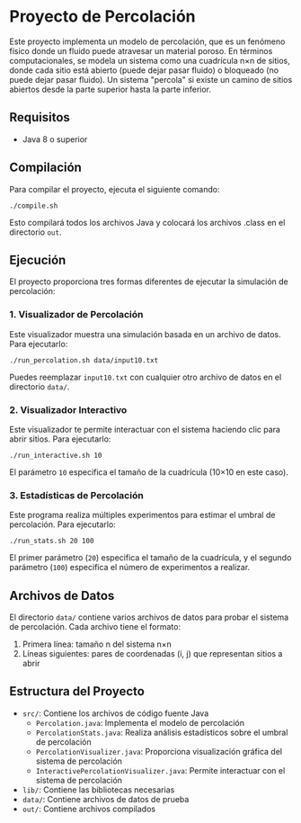 # Proyecto de Percolación

Este proyecto implementa un modelo de percolación, que es un fenómeno físico donde un fluido puede atravesar un material poroso. En términos computacionales, se modela un sistema como una cuadrícula n×n de sitios, donde cada sitio está abierto (puede dejar pasar fluido) o bloqueado (no puede dejar pasar fluido). Un sistema "percola" si existe un camino de sitios abiertos desde la parte superior hasta la parte inferior.

## Requisitos

- Java 8 o superior

## Compilación

Para compilar el proyecto, ejecuta el siguiente comando:

```
./compile.sh
```

Esto compilará todos los archivos Java y colocará los archivos .class en el directorio `out`.

## Ejecución

El proyecto proporciona tres formas diferentes de ejecutar la simulación de percolación:

### 1. Visualizador de Percolación

Este visualizador muestra una simulación basada en un archivo de datos. Para ejecutarlo:

```
./run_percolation.sh data/input10.txt
```

Puedes reemplazar `input10.txt` con cualquier otro archivo de datos en el directorio `data/`.

### 2. Visualizador Interactivo

Este visualizador te permite interactuar con el sistema haciendo clic para abrir sitios. Para ejecutarlo:

```
./run_interactive.sh 10
```

El parámetro `10` especifica el tamaño de la cuadrícula (10×10 en este caso).

### 3. Estadísticas de Percolación

Este programa realiza múltiples experimentos para estimar el umbral de percolación. Para ejecutarlo:

```
./run_stats.sh 20 100
```

El primer parámetro (`20`) especifica el tamaño de la cuadrícula, y el segundo parámetro (`100`) especifica el número de experimentos a realizar.

## Archivos de Datos

El directorio `data/` contiene varios archivos de datos para probar el sistema de percolación. Cada archivo tiene el formato:

1. Primera línea: tamaño n del sistema n×n
2. Líneas siguientes: pares de coordenadas (i, j) que representan sitios a abrir

## Estructura del Proyecto

- `src/`: Contiene los archivos de código fuente Java
  - `Percolation.java`: Implementa el modelo de percolación
  - `PercolationStats.java`: Realiza análisis estadísticos sobre el umbral de percolación
  - `PercolationVisualizer.java`: Proporciona visualización gráfica del sistema de percolación
  - `InteractivePercolationVisualizer.java`: Permite interactuar con el sistema de percolación
- `lib/`: Contiene las bibliotecas necesarias
- `data/`: Contiene archivos de datos de prueba
- `out/`: Contiene archivos compilados 